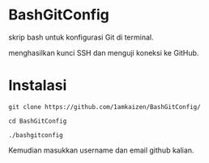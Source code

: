 # BashGitConfig
skrip bash untuk konfigurasi Git di terminal. 

menghasilkan kunci SSH dan menguji koneksi ke GitHub. 

# Instalasi

```
git clone https://github.com/1amkaizen/BashGitConfig/
```

```
cd BashGitConfig
```

```
./bashgitconfig
```

Kemudian masukkan username dan email github kalian. 
